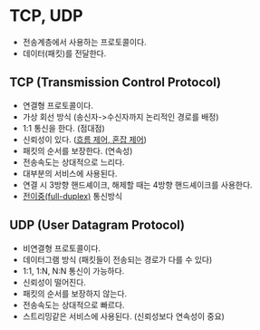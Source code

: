﻿# TCP, UDP
- 전송계층에서 사용하는 프로토콜이다.
- 데이터(패킷)를 전달한다.

## TCP (Transmission Control Protocol)
- 연결형 프로토콜이다.
- 가상 회선 방식 (송신자->수신자까지 논리적인 경로를 배정)
- 1:1 통신을 한다. (점대점)
- 신뢰성이 있다. ([흐름 제어, 혼잡 제어](./.md))
- 패킷의 순서를 보장한다. (연속성)
- 전송속도는 상대적으로 느리다.
- 대부분의 서비스에 사용된다.
- 연결 시 3방향 핸드셰이크, 해제할 때는 4방향 핸드셰이크를 사용한다.
- [전이중(full-duplex)](./Simplex,Half-Duplex,Full-Duplex.md) 통신방식


## UDP (User Datagram Protocol)
- 비연결형 프로토콜이다.
- 데이터그램 방식 (패킷들이 전송되는 경로가 다를 수 있다)
- 1:1, 1:N, N:N 통신이 가능하다.
- 신뢰성이 떨어진다.
- 패킷의 순서를 보장하지 않는다.
- 전송속도는 상대적으로 빠르다.
- 스트리밍같은 서비스에 사용된다. (신뢰성보다  연속성이 중요)